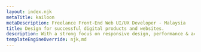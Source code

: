 ```yaml
---
layout: index.njk
metaTitle: kailoon
metaDescription: Freelance Front-End Web UI/UX Developer - Malaysia
title: Design for successful digital products and websites.
description: With a strong focus on responsive design, performance & accessibility.
templateEngineOverride: njk,md
---
```

